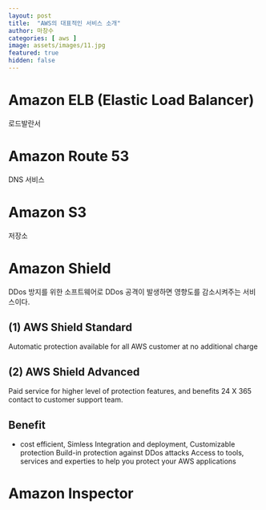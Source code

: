 ```yaml
---
layout: post
title:  "AWS의 대표적인 서비스 소개"
author: 마창수
categories: [ aws ]
image: assets/images/11.jpg
featured: true
hidden: false
---
```



# Amazon ELB (Elastic Load Balancer)

로드발란서

# Amazon Route 53

DNS 서비스

# Amazon S3

저장소

# Amazon Shield

DDos 방지를 위한 소프트웨어로 DDos 공격이 발생하면 영향도를 감소시켜주는 서비스이다.

## (1) AWS Shield Standard

Automatic protection available for all AWS customer at no additional charge

## (2) AWS Shield Advanced

Paid service for higher level of protection features, and benefits
24 X 365 contact to customer support team.

## Benefit

- cost efficient, Simless Integration and deployment, Customizable protection
Build-in protection against DDos attacks
Access to tools, services and experties to help you protect your AWS applications

# Amazon Inspector
